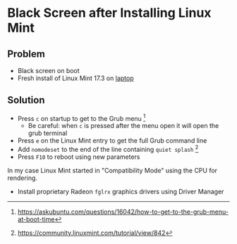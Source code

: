 Black Screen after Installing Linux Mint
========================================

## Problem
- Black screen on boot
- Fresh install of Linux Mint 17.3 on [laptop]

## Solution
- Press `c` on startup to get to the Grub menu [^1]
    - Be careful: when `c` is pressed after the menu open it will open the grub terminal
- Press `e` on the Linux Mint entry to get the full Grub command line
- Add `nomodeset` to the end of the line containing `quiet splash` [^2]
- Press `F10` to reboot using new parameters

In my case Linux Mint started in "Compatibility Mode" using the CPU for rendering.

- Install proprietary Radeon `fglrx` graphics drivers using Driver Manager

[laptop]:/laptop.md
[^1]:https://askubuntu.com/questions/16042/how-to-get-to-the-grub-menu-at-boot-time
[^2]:https://community.linuxmint.com/tutorial/view/842
